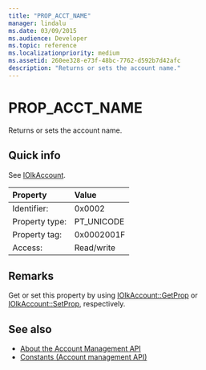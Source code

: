 ```yaml
---
title: "PROP_ACCT_NAME"
manager: lindalu
ms.date: 03/09/2015
ms.audience: Developer
ms.topic: reference
ms.localizationpriority: medium
ms.assetid: 260ee328-e73f-48bc-7762-d592b7d42afc
description: "Returns or sets the account name."
---
```


# PROP_ACCT_NAME

Returns or sets the account name.
  
## Quick info

See [IOlkAccount](iolkaccount.md).
  
|Property|Value|
|:-----|:-----|
|Identifier:  <br/> |0x0002  <br/> |
|Property type:  <br/> |PT_UNICODE  <br/> |
|Property tag:  <br/> |0x0002001F  <br/> |
|Access:  <br/> |Read/write  <br/> |
   
## Remarks

Get or set this property by using [IOlkAccount::GetProp](iolkaccount-getprop.md) or [IOlkAccount::SetProp](iolkaccount-setprop.md), respectively.
  
## See also

- [About the Account Management API](about-the-account-management-api.md) 
- [Constants (Account management API)](constants-account-management-api.md)

